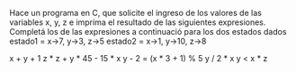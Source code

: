 Hace un programa en C, que solicite el ingreso de los valores de las variables x, y, z e imprima el resultado de las siguientes expresiones. Completá los de las expresiones a continuació para los dos estados dados
estado1 = x->7, y->3, z->5
estado2 = x->1, y->10, z->8

x + y + 1
z * z + y * 45 - 15 * x
y - 2 = (x * 3 + 1) % 5
y / 2 * x
y < x * z
